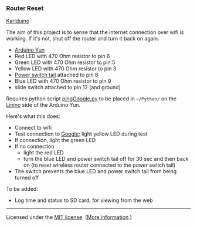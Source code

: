 ### Router Reset

[Karlduino](http://github.com/karlduino)

The aim of this project is to sense that the internet connection over
wifi is working. If it's not, shut off the router and turn it back on
again.

- [Arduino Yun](http://arduino.cc/en/Main/arduinoBoardYun)
- Red LED with 470 Ohm resistor to pin 6
- Green LED with 470 Ohm resistor to pin 5
- Yellow LED with 470 Ohm resistor to pin 3
- [Power switch tail](https://www.sparkfun.com/products/10747) attached to pin 8
- Blue LED with 470 Ohm resistor to pin 9
- slide switch attached to pin 12 (and ground)

Requires python script
[pingGoogle.py](https://github.com/karlduino/RouterReset/blob/master/Python/pingGoogle.py)
to be placed in `~/Python/` on the
[Linino](http://linino.org) side of the Arduino
Yun.

Here's what this does:

- Connect to wifi
- Test connection to [Google](www.google.com); light yellow LED during
  test
- If connection, light the green LED
- If no connection
    - light the red LED
    - turn the blue LED and power switch tail off for 30 sec
      and then back on (to reset wireless router connected to
      the power switch tail)
- The switch prevents the blue LED and power switch tail from being
  turned off

To be added:
- Log time and status to SD card, for viewing from the web

----

Licensed under the [MIT license](License.txt). ([More information](http://en.wikipedia.org/wiki/MIT_License).)
